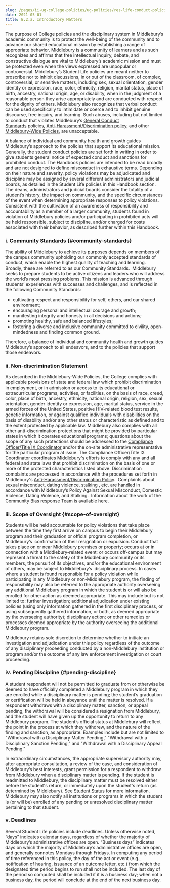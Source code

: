 ```yaml
---
slug: /pages/ii-ug-college-policies/ug-policies/res-life-conduct-policies/a-introductory-matters
date: 2021-05-01
title: B.2.a. Introductory Matters
---
```

The purpose of College policies and the disciplinary system in Middlebury’s academic community is to protect the well-being of the community and to advance our shared educational mission by establishing a range of appropriate behavior. Middlebury is a community of learners and as such recognizes and affirms that free intellectual inquiry, debate, and constructive dialogue are vital to Middlebury’s academic mission and must be protected even when the views expressed are unpopular or controversial. Middlebury’s Student Life policies are meant neither to proscribe nor to inhibit discussions, in or out of the classroom, of complex, controversial, or sensitive matters, including sex, sexual orientation, gender identity or expression, race, color, ethnicity, religion, marital status, place of birth, ancestry, national origin, age, or disability, when in the judgment of a reasonable person they arise appropriately and are conducted with respect for the dignity of others. Middlebury also recognizes that verbal conduct can be used specifically to intimidate or coerce and to inhibit genuine discourse, free inquiry, and learning. Such abuses, including but not limited to conduct that violates Middlebury’s [General Conduct Standards](/pages/ii-ug-college-policies/ug-policies/res-life-conduct-policies/genl-cond-standards) policies, [Anti-Harassment/Discrimination policy](/assets/anti-harassment-prior-to-8-14-2020.pdf), and other [Middlebury-Wide Policies](/handbook), are unacceptable.

A balance of individual and community health and growth guides Middlebury’s approach to the policies that support its educational mission.  Generally, the student conduct policies are set forth in writing in order to give students general notice of expected conduct and sanctions for prohibited conduct. The Handbook policies are intended to be read broadly and are not designed to define misconduct in exhaustive terms. Depending on their nature and severity, policy violations may be adjudicated and discipline may be assigned by several different administrators and judicial boards, as detailed in the Student Life policies in this Handbook section. The deans, administrators and judicial boards consider the totality of a student’s history, the impact on community, and the specific circumstances of the event when determining appropriate responses to policy violations. Consistent with the cultivation of an awareness of responsibility and accountability as a member of a larger community, students found in violation of Middlebury policies and/or participating in prohibited acts will be held responsible, subject to discipline, and/or charged for costs associated with their behavior, as described further within this Handbook.

### i. Community Standards {#community-standards}

The ability of Middlebury to achieve its purposes depends on members of the campus community upholding our commonly accepted standards of conduct, which enable the highest quality of teaching and learning.  Broadly, these are referred to as our Community Standards.  Middlebury seeks to prepare students to be active citizens and leaders who will address the world’s most pressing problems. This mission is advanced through students’ experiences with successes and challenges, and is reflected in the following Community Standards:

* cultivating respect and responsibility for self, others, and our shared environment;
* encouraging personal and intellectual courage and growth;
* manifesting integrity and honesty in all decisions and actions;
* promoting healthy, safe and balanced lifestyles;
* fostering a diverse and inclusive community committed to civility, open-mindedness and finding common ground.

Therefore, a balance of individual and community health and growth guides Middlebury’s approach to all endeavors, and to the policies that support those endeavors.

### ii. Non-discrimination Statement

As described in the Middlebury-Wide Policies, the College complies with applicable provisions of state and federal law which prohibit discrimination in employment, or in admission or access to its educational or extracurricular programs, activities, or facilities, on the basis of race, creed, color, place of birth, ancestry, ethnicity, national origin, religion, sex, sexual orientation, gender identity or expression, age, marital status, service in the armed forces of the United States, positive HIV-related blood test results, genetic information, or against qualified individuals with disabilities on the basis of disability and/or any other status or characteristic as defined and to the extent protected by applicable law. Middlebury also complies with all other anti-discrimination protections that might be provided by particular states in which it operates educational programs; questions about the scope of any such protections should be addressed to the [Compliance Officer/Title IX Coordinator](https://www.middlebury.edu/studentlife/doc/hro) and/or the on-site administrative representative for the particular program at issue. The Compliance Officer/Title IX Coordinator coordinates Middlebury's efforts to comply with any and all federal and state laws that prohibit discrimination on the basis of one or more of the protected characteristics listed above. Discrimination complaints are processed in accordance with the procedures set forth in Middlebury's [Anti-Harassment/Discrimination Policy](/assets/anti-harassment-prior-to-8-14-2020.pdf).  Complaints about sexual misconduct, dating violence, stalking , etc. are handled in accordance with Middlebury’s Policy Against Sexual Misconduct, Domestic Violence, Dating Violence, and Stalking.  Information about the work of the Community Bias response Team is available here.

### iii. Scope of Oversight {#scope-of-oversight}

Students will be held accountable for policy violations that take place between the time they first arrive on campus to begin their Middlebury program and their graduation or official program completion, or Middlebury’s  confirmation of their resignation or expulsion. Conduct that takes place on or near Middlebury premises or property; occurs at or in connection with a Middlebury-related event; or occurs off-campus but may represent a threat to the safety of the Middlebury community or its members, the pursuit of its objectives, and/or the educational environment of others, may be subject to Middlebury’s  disciplinary process. In cases where a student is found responsible for a policy violation while participating in any Middlebury or non-Middlebury program, the finding of responsibility may also be referred to the appropriate authority overseeing any additional Middlebury program in which the student is or will also be enrolled for other action as deemed appropriate. This may include but is not limited to: further investigation; additional adjudication under existing policies (using only information gathered in the first disciplinary process, or using subsequently gathered information, or both, as deemed appropriate by the overseeing authority); disciplinary action; or other remedies or processes deemed appropriate by the authority overseeing the additional Middlebury program.

Middlebury retains sole discretion to determine whether to initiate an investigation and adjudication under this policy regardless of the outcome of any disciplinary proceeding conducted by a non-Middlebury institution or program and/or the outcome of any law enforcement investigation or court proceeding.

### iv. Pending Discipline {#pending-discipline}

A student respondent will not be permitted to graduate from or otherwise be deemed to have officially completed a Middlebury program in which they are enrolled while a disciplinary matter is pending; the student’s graduation or certification will be held in abeyance until the matter is resolved. If a respondent withdraws with a disciplinary matter, sanction, or appeal pending, the withdrawal will be considered a resignation from Middlebury, and the student will have given up the opportunity to return to any Middlebury program. The student’s official status at Middlebury will reflect the point in the process at which they withdrew, and the nature of the finding and sanction, as appropriate. Examples include but are not limited to "Withdrawal with a Disciplinary Matter Pending," "Withdrawal with a Disciplinary Sanction Pending," and "Withdrawal with a Disciplinary Appeal Pending."

In extraordinary circumstances, the appropriate supervisory authority may, after appropriate consultation, a review of the case, and consideration of Middlebury’s best interests, grant permission for a respondent to withdraw from Middlebury when a disciplinary matter is pending. If the student is readmitted to Middlebury, the disciplinary matter must be resolved either before the student's return, or immediately upon the student's return (as determined by Middlebury). See [Student Status](/pages/ii-ug-college-policies/ug-policies/academics/student-status) for more information. Middlebury may also notify all institutions or programs in which the student is (or will be) enrolled of any pending or unresolved disciplinary matter pertaining to that student.

### v. Deadlines

Several Student Life policies include deadlines. Unless otherwise noted, “days” indicates calendar days, regardless of whether the majority of Middlebury’s administrative offices are open. “Business days” indicates days on which the majority of Middlebury’s administrative offices are open, and generally connotes Mondays through Fridays. In computing any period of time referenced in this policy, the day of the act or event (e.g., notification of hearing, issuance of an outcome letter, etc.) from which the designated time period begins to run shall not be included. The last day of the period so computed shall be included if it is a business day; when not a business day, the period will conclude at the end of the next business day.